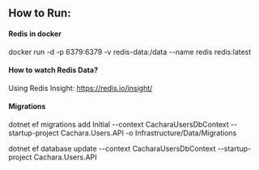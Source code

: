 ## How to Run:

#### Redis in docker

docker run -d -p 6379:6379 -v redis-data:/data --name redis redis:latest

#### How to watch Redis Data?

Using Redis Insight:
https://redis.io/insight/

#### Migrations

dotnet ef migrations add Initial --context CacharaUsersDbContext --startup-project Cachara.Users.API -o
Infrastructure/Data/Migrations

dotnet ef database update --context CacharaUsersDbContext --startup-project Cachara.Users.API  

